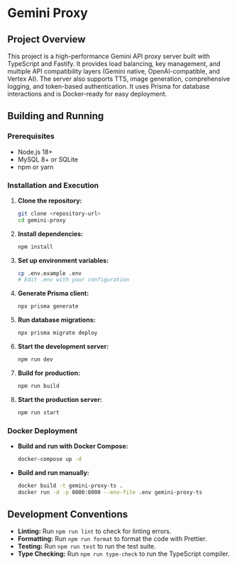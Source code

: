 # Gemini Proxy

## Project Overview

This project is a high-performance Gemini API proxy server built with TypeScript and Fastify. It provides load balancing, key management, and multiple API compatibility layers (Gemini native, OpenAI-compatible, and Vertex AI). The server also supports TTS, image generation, comprehensive logging, and token-based authentication. It uses Prisma for database interactions and is Docker-ready for easy deployment.

## Building and Running

### Prerequisites

*   Node.js 18+
*   MySQL 8+ or SQLite
*   npm or yarn

### Installation and Execution

1.  **Clone the repository:**
    ```bash
    git clone <repository-url>
    cd gemini-proxy
    ```

2.  **Install dependencies:**
    ```bash
    npm install
    ```

3.  **Set up environment variables:**
    ```bash
    cp .env.example .env
    # Edit .env with your configuration
    ```

4.  **Generate Prisma client:**
    ```bash
    npx prisma generate
    ```

5.  **Run database migrations:**
    ```bash
    npx prisma migrate deploy
    ```

6.  **Start the development server:**
    ```bash
    npm run dev
    ```

7.  **Build for production:**
    ```bash
    npm run build
    ```

8.  **Start the production server:**
    ```bash
    npm run start
    ```

### Docker Deployment

*   **Build and run with Docker Compose:**
    ```bash
    docker-compose up -d
    ```

*   **Build and run manually:**
    ```bash
    docker build -t gemini-proxy-ts .
    docker run -d -p 8000:8000 --env-file .env gemini-proxy-ts
    ```

## Development Conventions

*   **Linting:** Run `npm run lint` to check for linting errors.
*   **Formatting:** Run `npm run format` to format the code with Prettier.
*   **Testing:** Run `npm run test` to run the test suite.
*   **Type Checking:** Run `npm run type-check` to run the TypeScript compiler.
